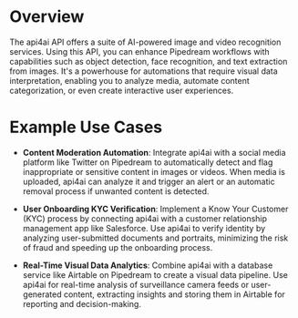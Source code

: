 # Overview

The api4ai API offers a suite of AI-powered image and video recognition services. Using this API, you can enhance Pipedream workflows with capabilities such as object detection, face recognition, and text extraction from images. It's a powerhouse for automations that require visual data interpretation, enabling you to analyze media, automate content categorization, or even create interactive user experiences.

# Example Use Cases

- **Content Moderation Automation**: Integrate api4ai with a social media platform like Twitter on Pipedream to automatically detect and flag inappropriate or sensitive content in images or videos. When media is uploaded, api4ai can analyze it and trigger an alert or an automatic removal process if unwanted content is detected.

- **User Onboarding KYC Verification**: Implement a Know Your Customer (KYC) process by connecting api4ai with a customer relationship management app like Salesforce. Use api4ai to verify identity by analyzing user-submitted documents and portraits, minimizing the risk of fraud and speeding up the onboarding process.

- **Real-Time Visual Data Analytics**: Combine api4ai with a database service like Airtable on Pipedream to create a visual data pipeline. Use api4ai for real-time analysis of surveillance camera feeds or user-generated content, extracting insights and storing them in Airtable for reporting and decision-making.

